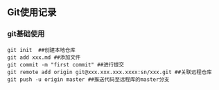 ## Git使用记录

### git基础使用

```
git init  ##创建本地仓库
git add xxx.md ##添加文件
git commit -m "first commit" ##进行提交
git remote add origin git@xxx.xxx.xxx.xxxx:sn/xxx.git ##关联远程仓库
git push -u origin master ##推送代码至远程库的master分支
```



